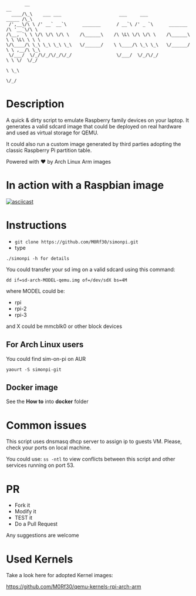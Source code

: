 
           __                                                                        __
      ____/\_\    ___ ___                      ___     ___                    _____ /\_\
     /',__\/\ \ /' __` __`\      _______      / __`\ /' _ `\      _______    /\ '__`\/\ \
    /\__, `\ \ \/\ \/\ \/\ \    /\______\    /\ \L\ \/\ \/\ \    /\______\   \ \ \L\ \ \ \
    \/\____/\ \_\ \_\ \_\ \_\   \/______/    \ \____/\ \_\ \_\   \/______/    \ \ ,__/\ \_\
     \/___/  \/_/\/_/\/_/\/_/                 \/___/  \/_/\/_/                 \ \ \/  \/_/
                                                                                \ \_\
                                                                                 \/_/
# Description
A quick & dirty script to emulate Raspberry family devices on your laptop.
It generates a valid sdcard image that could be deployed on real hardware and used as virtual storage for QEMU.

It could also run a custom image generated by third parties adopting the classic Raspberry Pi partition table. 

Powered with :heart: by Arch Linux Arm images

# In action with a Raspbian image
[![asciicast](https://asciinema.org/a/EdrHT8X04hIJx4VOUKTgl1RJE.png)](https://asciinema.org/a/EdrHT8X04hIJx4VOUKTgl1RJE)

# Instructions
* ```git clone https://github.com/M0Rf30/simonpi.git```
* type 

```./simonpi -h for details```

You could transfer your sd img on a valid sdcard using this command:

```dd if=sd-arch-MODEL-qemu.img of=/dev/sdX bs=4M```

where MODEL could be:
* rpi
* rpi-2
* rpi-3

and X could be mmcblk0 or other block devices

## For Arch Linux users
You could find sim-on-pi on AUR

```yaourt -S simonpi-git```

## Docker image
See the **How to** into **docker** folder

# Common issues
This script uses dnsmasq dhcp server to assign ip to guests VM. Please, check your ports on local machine.

You could use: 
```ss -ntl``` 
to view conflicts between this script and other services running on port 53.

# PR
* Fork it 
* Modify it
* TEST it
* Do a Pull Request

Any suggestions are welcome

# Used Kernels
Take a look here for adopted Kernel images:

https://github.com/M0Rf30/qemu-kernels-rpi-arch-arm
